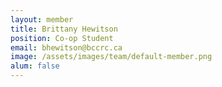 ```yaml
---
layout: member
title: Brittany Hewitson
position: Co-op Student
email: bhewitson@bccrc.ca
image: /assets/images/team/default-member.png
alum: false
---
```

